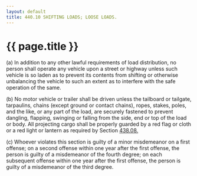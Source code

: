 ```yaml
---
layout: default 
title: 440.10 SHIFTING LOADS; LOOSE LOADS.
---
```


{{ page.title }}
================

​(a) In addition to any other lawful requirements of load distribution,
no person shall operate any vehicle upon a street or highway unless such
vehicle is so laden as to prevent its contents from shifting or
otherwise unbalancing the vehicle to such an extent as to interfere with
the safe operation of the same.

​(b) No motor vehicle or trailer shall be driven unless the tailboard or
tailgate, tarpaulins, chains (except ground or contact chains), ropes,
stakes, poles, and the like, or any part of the load, are securely
fastened to prevent dangling, flapping, swinging or falling from the
side, end or top of the load or body. All projecting cargo shall be
properly guarded by a red flag or cloth or a red light or lantern as
required by Section [438.08.](23e5ce8d.html)

​(c) Whoever violates this section is guilty of a minor misdemeanor on a
first offense; on a second offense within one year after the first
offense, the person is guilty of a misdemeanor of the fourth degree; on
each subsequent offense within one year after the first offense, the
person is guilty of a misdemeanor of the third degree.
